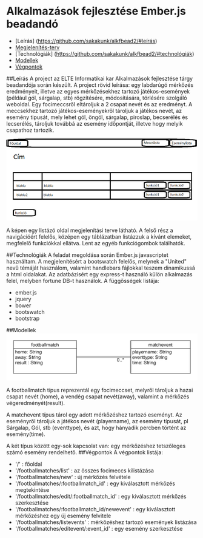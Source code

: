 # Alkalmazások fejlesztése Ember.js beadandó

- [Leírás] (https://github.com/sakakunk/alkfbead2/#leírás)
- [Megjelenítés-terv](https://github.com/sakakunk/alkfbead2/#megjelenítés-terv)
- [Technológiák] (https://github.com/sakakunk/alkfbead2/#technológiák)
- [Modellek](https://github.com/sakakunk/alkfbead2/#modellek)
- [Végpontok](https://github.com/sakakunk/alkfbead2/#végpontok)

##Leírás
A project az ELTE Informatikai kar Alkalmazások fejlesztése tárgy beadandója során készült.
A project rövid leírása: egy labdarúgó mérkőzés eredményeit, illetve az egyes mérkőzésekhez tartozó játékos-események 
(például gól, sárgalap, stb) rögzítésére, módosítására, törlésére szolgáló weboldal. Egy focimeccsről eltároljuk a
2 csapat nevét és az eredményt. A meccsekhez tartozó játékos-eseményekről tároljuk a játékos nevét, az esemény tipusát, mely lehet gól, 
öngól, sárgalap, piroslap, becserélés és lecserélés, tároljuk továbbá az esemény időpontját, illetve hogy melyik csapathoz 
tartozik. 

![Megjelenítés-terv](https://github.com/sakakunk/alkfbead2/blob/master/gyak9/img/alkfejl2-2.png)

A képen egy listázó oldal megjelenítási terve látható. A felső rész a navigációért felelős, középen egy táblázatban listázzuk a kívánt
elemeket, megfelelő funkciókkal ellátva. Lent az egyéb funkciógombok találhatók.

##Technológiák
A feladat megoldása során Ember.js javascriptet használtam. A megjelenítésért a bootswatch felelős, melynek a "United" nevű 
témáját használom, valamint handlebars fájlokkal teszem dinamikussá a html oldalakat. Az adatbázisért egy express-t használó külön 
alkalmazás felel, melyben fortune DB-t használok.
A függősségek listája:

 - ember.js
 - jquery
 - bower
 - bootswatch
 - bootstrap

##Modellek
![Adatbázis modell](https://github.com/sakakunk/alkfbead2/blob/master/gyak9/img/alkfejl2.png)

A footballmatch típus reprezentál egy focimeccset, melyről tároljuk a hazai csapat nevét (home), a vendég csapat nevét(away), valamint
a mérkőzés végeredményét(result).

A matchevent típus tárol egy adott mérkőzéshez tartozó eseményt. Az eseményről tároljuk a játékos nevét (playername), az esemény
típusát, pl Sárgalap, Gól, stb (eventtype), és azt, hogy hányadik percben történt az esemény(time).

A két típus között egy-sok kapcsolat van: egy mérkőzéshez tetszőleges számó esemény rendelhető.
##Végpontok
A végpontok listája:
 - '/' : főoldal
 - '/footballmatches/list' : az összes focimeccs kilistázása
 - '/footballmatches/new' : új mérkőzés felvétele
 - '/footballmatches/:footballmatch_id' : egy kiválasztott mérkőzés megtekintése
 - '/footballmatches/edit/:footballmatch_id' : egy kiválasztott mérkőzés szerkesztése
 - '/footballmatches/:footballmatch_id/newevent' : egy kiválasztott mérkőzéshez egy új esemény felvitele
 - '/footballmatches/listevents' : mérkőzéshez tartozó események listázása
 - '/footballmatches/editevent/:event_id' : egy esemény szerkesztése



